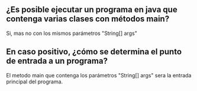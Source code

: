 ## ¿Es posible ejecutar un programa en java que contenga varias clases con métodos main? 

Si, mas no con los mismos parámetros "String[] args"

## En caso positivo, ¿cómo se determina el punto de entrada a un programa?

El metodo main que contenga los parámetros "String[] args" sera la entrada principal del programa.

